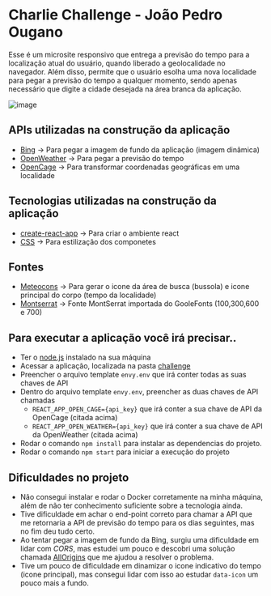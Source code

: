 # Charlie Challenge - João Pedro Ougano

Esse é um microsite responsivo que entrega a previsão do tempo para a localização atual do usuário, quando liberado a geolocalidade no navegador. Além disso, permite que o usuário esolha uma nova localidade para pegar a previsão do tempo a qualquer momento, sendo apenas necessário que digite a cidade desejada na área branca da aplicação.

![image](https://user-images.githubusercontent.com/87842758/171546761-00e1724c-80dc-407d-9230-3cd573ff8628.png)


## APIs utilizadas na construção da aplicação

- [Bing](https://www.bing.com/HPImageArchive.aspx?format=js&idx=0&n=1&mkt=pt-BR) -> Para pegar a imagem de fundo da aplicação (imagem dinâmica)
- [OpenWeather](https://openweathermap.org/) -> Para pegar a previsão do tempo
- [OpenCage](https://opencagedata.com/api) -> Para transformar coordenadas geográficas em uma localidade

##  Tecnologias utilizadas na construção da aplicação

- [create-react-app](https://create-react-app.dev/) -> Para criar o ambiente react
- [CSS](https://developer.mozilla.org/pt-BR/docs/Web/CSS) -> Para estilização dos componetes

## Fontes 

- [Meteocons](https://www.alessioatzeni.com/meteocons/) -> Para gerar o icone da área de busca (bussola) e icone principal do corpo (tempo da localidade)
- [Montserrat](https://fonts.google.com/) -> Fonte MontSerrat importada do GooleFonts (100,300,600 e 700)

## Para executar a aplicação você irá precisar..

- Ter o [node.js](https://nodejs.org/en/) instalado na sua máquina
- Acessar a aplicação, localizada na pasta [challenge](https://github.com/JPougano/challenge-charlie/tree/master/challenge)
- Preencher o arquivo template `envy.env` que irá conter todas as suas chaves de API
- Dentro do arquivo template `envy.env`, preencher as duas chaves de API chamadas
    -    `REACT_APP_OPEN_CAGE={api_key}` que irá conter a sua chave de API da OpenCage (citada acima)
    -    `REACT_APP_OPEN_WEATHER={api_key}` que irá conter a sua chave de API da OpenWeather (citada acima)
- Rodar o comando `npm install` para instalar as dependencias do projeto.
- Rodar o comando `npm start` para iniciar a execução do projeto 

## Dificuldades no projeto

- Não consegui instalar e rodar o Docker corretamente na minha máquina, além de não ter conhecimento suficiente sobre a tecnologia ainda.
- Tive dificuldade em achar o end-point correto para chamar a API que me retornaria a API de previsão do tempo para os dias seguintes, mas no fim deu tudo certo.
- Ao tentar pegar a imagem de fundo da Bing, surgiu uma dificuldade em lidar com *CORS*, mas estudei um pouco e descobri uma solução chamada [AllOrigins](https://allorigins.win/) que me ajudou a resolver o problema.
- Tive um pouco de dificuldade em dinamizar o icone indicativo do tempo (icone principal), mas consegui lidar com isso ao estudar `data-icon` um pouco mais a fundo.
